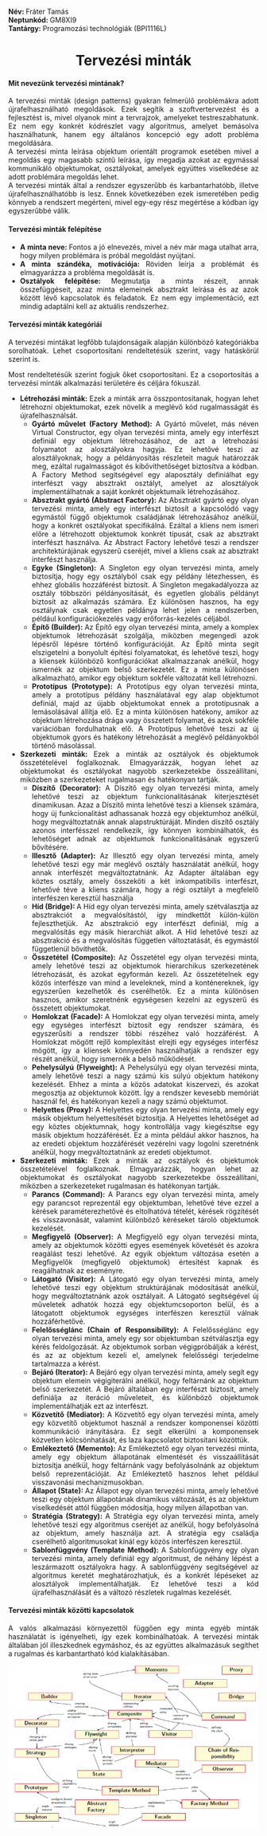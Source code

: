 <p><strong>Név: </strong>Fráter Tamás<br />
<strong>Neptunkód: </strong>GM8XI9 <br />
<strong>Tantárgy: </strong>Programozási technológiák (BPI1116L)
</p>
<h1 style="text-align: center;">Tervezési minták</h1>

#### Mit nevezünk tervezési mintának?
<p style="text-align: justify;">A tervezési minták (design patterns) gyakran felmerülő problémákra adott újrafelhasználható megoldások. Ezek segítik a szoftvertervezést és a fejlesztést is, mivel olyanok mint a tervrajzok, amelyeket testreszabhatunk. Ez nem egy konkrét kódrészlet vagy algoritmus, amelyet bemásolva használhatunk, hanem egy általános koncepció egy adott probléma megoldására. <br />
A tervezési minta leírása objektum orientált programok esetében mivel a megoldás egy magasabb szintű leírása, így megadja azokat az egymással kommunikáló objektumokat, osztályokat, amelyek együttes viselkedése az adott problémára megoldás lehet. <br />
A tervezési minták által a rendszer egyszerűbb és karbantarhatóbb, illetve újrafelhasználhatóbb is lesz. Ennek következében ezek ismeretében pedig könnyeb a rendszert megérteni, mivel egy-egy rész megértése a kódban így egyszerűbbé válik.
</p>

#### Tervezési minták felépítése
<ul>
<li style="text-align: justify;"><strong>A minta neve: </strong>Fontos a jó elnevezés, mivel a név már maga utalhat arra, hogy milyen problémára is próbál megoldást nyújtani.</li>
<li style="text-align: justify;"><strong>A minta szándéka, motivációja: </strong>Röviden leírja a problémát és elmagyarázza a probléma megoldását is.</li>
<li style="text-align: justify;"><strong>Osztályok felépítése: </strong>Megmutatja a minta részeit, annak összefüggéseit, azaz minta elemeinek absztrakt leírása és az azok között lévő kapcsolatok és feladatok. Ez nem egy implementáció, ezt mindig adaptálni kell az aktuális rendszerhez.</li>
</ul>


#### Tervezési minták kategóriái

<p styte="text-align: justify;"></p>
<p style="text-align: justify;">A tervezési mintákat legfőbb tulajdonságaik alapján különböző kategóriákba sorolhatóak. Lehet csoportosítani rendeltetésük szerint, vagy hatáskörül szerint is.</p>
<p style="text-align: justify;">Most rendeltetésük szerint fogjuk őket csoportosítani. Ez a csoportosítás a tervezési minták alkalmazási területére és céljára fókuszál.</p>
<ul>
<li style="text-align: justify;"><strong>Létrehozási minták: </strong>Ezek a minták arra összpontosítanak, hogyan lehet létrehozni objektumokat, ezek növelik a meglévő kód rugalmasságát és újrafelhasználsát.
<ul>
<li style="text-align: justify;"><strong>Gyártó művelet (Factory Method): </strong>A Gyártó művelet, más néven Virtual Constructor, egy olyan tervezési minta, amely egy interfészt definiál egy objektum létrehozásához, de azt a létrehozási folyamatot az alosztályokra hagyja. Ez lehetővé teszi az alosztályoknak, hogy a példányosítás részleteit maguk határozzák meg, ezáltal rugalmasságot és kibővíthetőséget biztosítva a kódban. A Factory Method segítségével egy alaposztály definiálhat egy interfészt vagy absztrakt osztályt, amelyet az alosztályok implementálhatnak a saját konkrét objektumaik létrehozásához.</li>
<li style="text-align: justify;"><strong>Absztrakt gyártó (Abstract Factory): </strong>Az Absztrakt gyártó egy olyan tervezési minta, amely egy interfészt biztosít a kapcsolódó vagy egymástól függő objektumok családjának létrehozásához anélkül, hogy a konkrét osztályokat specifikálná. Ezáltal a kliens nem ismeri előre a létrehozott objektumok konkrét típusát, csak az absztrakt interfészt használva. Az Abstract Factory lehetővé teszi a rendszer architektúrájának egyszerű cseréjét, mivel a kliens csak az absztrakt interfészt használja.</li>
<li style="text-align: justify;"><strong>Egyke (Singleton): </strong>A Singleton egy olyan tervezési minta, amely biztosítja, hogy egy osztályból csak egy példány létezhessen, és ehhez globális hozzáférést biztosít. A Singleton megakadályozza az osztály többszöri példányosítását, és egyetlen globális példányt biztosít az alkalmazás számára. Ez különösen hasznos, ha egy osztálynak csak egyetlen példánya lehet jelen a rendszerben, például konfigurációkezelés vagy erőforrás-kezelés céljából.</li>
<li style="text-align: justify;"><strong>Építő (Builder): </strong>Az Építő egy olyan tervezési minta, amely a komplex objektumok létrehozását szolgálja, miközben megengedi azok lépésről lépésre történő konfigurációját. Az Építő minta segít elszigetelni a bonyolult építési folyamatokat, és lehetővé teszi, hogy a kliensek különböző konfigurációkat alkalmazzanak anélkül, hogy ismernék az objektum belső szerkezetét. Ez a minta különösen alkalmazható, amikor egy objektum sokféle változatát kell létrehozni.</li>
<li style="text-align: justify;"><strong>Prototípus (Prototype): </strong>A Prototípus egy olyan tervezési minta, amely a prototípus példány használatával egy alap objektumot definiál, majd az újabb objektumokat ennek a prototípusnak a lemásolásával állítja elő. Ez a minta különösen hatékony, amikor az objektum létrehozása drága vagy összetett folyamat, és azok sokféle variációban fordulhatnak elő. A Prototípus lehetővé teszi az új objektumok gyors és hatékony létrehozását a meglévő példányokból történő másolással.</li>
</ul>
</li>
<li style="text-align: justify;"><strong>Szerkezeti minták: </strong>Ezek a minták az osztályok és objektumok összetételével foglalkoznak. Elmagyarázzák, hogyan lehet az objektumokat és osztályokat nagyobb szerkezetekbe összeállítani, miközben a szerkezeteket rugalmasan és hatékonyan tartják.
<ul>
<li style="text-align: justify;"><strong>Díszítő (Decorator): </strong>A Díszítő egy olyan tervezési minta, amely lehetővé teszi az objektum funkcionalitásának kiterjesztését dinamikusan. Azaz a Díszítő minta lehetővé teszi a kliensek számára, hogy új funkcionalitást adhassanak hozzá egy objektumhoz anélkül, hogy megváltoztatnák annak alapstruktúráját. Minden díszítő osztály azonos interfésszel rendelkezik, így könnyen kombinálhatók, és lehetőséget adnak az objektumok funkcionalitásának egyszerű bővítésére.</li>
<li style="text-align: justify;"><strong>Illesztő (Adapter): </strong>Az Illesztő egy olyan tervezési minta, amely lehetővé teszi egy már meglévő osztály használatát anélkül, hogy annak interfészét megváltoztatnánk. Az Adapter általában egy köztes osztály, amely összeköti a két inkompatibilis interfészt, lehetővé téve a kliens számára, hogy a régi osztályt a megfelelő interfészen keresztül használja</li>
<li style="text-align: justify;"><strong>Híd (Bridge): </strong>A Híd egy olyan tervezési minta, amely szétválasztja az absztrakciót a megvalósítástól, így mindkettőt külön-külön fejleszthetjük. Az absztrakció egy interfészt definiál, míg a megvalósítás egy másik hierarchiát alkot. A Híd lehetővé teszi az absztrakció és a megvalósítás független változtatását, és egymástól függetlenül bővíthetők.</li>
<li style="text-align: justify;"><strong>Összetétel (Composite): </strong>Az Összetétel egy olyan tervezési minta, amely lehetővé teszi az objektumok hierarchikus szerkezetének létrehozását, és azokat egyformán kezeli. Az összetételnek egy közös interfésze van mind a leveleknek, mind a konténereknek, így egyszerűen kezelhetők és cserélhetők. Ez a minta különösen hasznos, amikor szeretnénk egységesen kezelni az egyszerű és összetett objektumokat.</li>
<li style="text-align: justify;"><strong>Homlokzat (Facade): </strong>A Homlokzat egy olyan tervezési minta, amely egy egységes interfészt biztosít egy rendszer számára, és egyszerűsíti a rendszer többi részéhez való hozzáférést. A Homlokzat mögött rejlő komplexitást elrejti egy egységes interfész mögött, így a kliensek könnyedén használhatják a rendszer egy részét anélkül, hogy ismernék a belső működését.</li>
<li style="text-align: justify;"><strong>Pehelysúlyú (Flyweight): </strong>A Pehelysúlyú egy olyan tervezési minta, amely lehetővé teszi a nagy számú kis súlyú objektum hatékony kezelését. Ehhez a minta a közös adatokat kiszervezi, és azokat megosztja az objektumok között. Így a rendszer kevesebb memóriát használ fel, és hatékonyan kezeli a nagy számú objektumot.</li>
<li style="text-align: justify;"><strong>Helyettes (Proxy): </strong>A Helyettes egy olyan tervezési minta, amely egy másik objektum helyettesítését biztosítja. A Helyettes lehetőséget ad egy köztes objektumnak, hogy kontrollálja vagy kiegészítse egy másik objektum hozzáférését. Ez a minta például akkor hasznos, ha az eredeti objektum hozzáférését vezérelni vagy logolni szeretnénk anélkül, hogy megváltoztatnánk az eredeti objektumot.</li>
</ul>
</li>
<li style="text-align: justify;"><strong>Szerkezeti minták: </strong>Ezek a minták az osztályok és objektumok összetételével foglalkoznak. Elmagyarázzák, hogyan lehet az objektumokat és osztályokat nagyobb szerkezetekbe összeállítani, miközben a szerkezeteket rugalmasan és hatékonyan tartják.
<ul>
<li style="text-align: justify;"><strong>Parancs (Command): </strong>A Parancs egy olyan tervezési minta, amely egy parancsot reprezentál egy objektumban, lehetővé téve ezzel a kérések paraméterezhetővé és eltolhatóvá tételét, kérések rögzítését és visszavonását, valamint különböző kéréseket tároló objektumok kezelését.</li>
<li style="text-align: justify;"><strong>Megfigyelő (Observer): </strong>A Megfigyelő egy olyan tervezési minta, amely az objektumok közötti egyes események követését és azokra reagálást teszi lehetővé. Az egyik objektum változása esetén a Megfigyelők (megfigyelő objektumok) értesítést kapnak és reagálhatnak az eseményre.</li>
<li style="text-align: justify;"><strong>Látogató (Visitor): </strong>A Látogató egy olyan tervezési minta, amely lehetővé teszi egy objektum struktúrájának módosítását anélkül, hogy megváltoztatnánk azok osztályait. A Látogató segítségével új műveletek adhatók hozzá egy objektumcsoporton belül, és a látogatott objektumok egységes interfészen keresztül válnak hozzáférhetővé.</li>
<li style="text-align: justify;"><strong>Felelősséglánc (Chain of Responsibility): </strong>A Felelősséglánc egy olyan tervezési minta, amely egy sor objektumban szétválasztja egy kérés feldolgozását. Az objektumok sorban végigpróbálják a kérést, és az az objektum kezeli el, amelynek felelősségi terjedelme tartalmazza a kérést.</li>
<li style="text-align: justify;"><strong>Bejáró (Iterator): </strong>A Bejáró egy olyan tervezési minta, amely segít egy objektum elemein végigiterálni anélkül, hogy feltárnánk az objektum belső szerkezetét. A Bejáró általában egy interfészt biztosít, amely definiálja az iteráció műveleteit, és különböző objektumok implementálhatják ezt az interfészt.</li>
<li style="text-align: justify;"><strong>Közvetítő (Mediator): </strong>A Közvetítő egy olyan tervezési minta, amely egy közvetítő objektumot használ a rendszer komponensei közötti kommunikáció irányítására. Ez segít elkerülni a komponensek közvetlen kölcsönhatását, és laza kapcsolatot biztosítani közöttük.</li>
<li style="text-align: justify;"><strong>Emlékeztető (Memento): </strong>Az Emlékeztető egy olyan tervezési minta, amely egy objektum állapotának elmentését és visszaállítását biztosítja anélkül, hogy feltárnánk vagy befolyásolnánk az objektum belső reprezentációját. Az Emlékeztető hasznos lehet például visszavonási mechanizmusokban.</li>
<li style="text-align: justify;"><strong>Állapot (State): </strong>Az Állapot egy olyan tervezési minta, amely lehetővé teszi egy objektum állapotának dinamikus változását, és az objektum viselkedését attól függően módosítja, hogy milyen állapotban van.</li>
<li style="text-align: justify;"><strong>Stratégia (Strategy): </strong>A Stratégia egy olyan tervezési minta, amely lehetővé teszi egy algoritmus cseréjét az anélkül, hogy befolyásolná az objektum, amely használja azt. A stratégia egy családja cserélhető algoritmusokat kínál egy közös interfészen keresztül.</li>
<li style="text-align: justify;"><strong>Sablonfüggvény (Template Method): </strong>A Sablonfüggvény egy olyan tervezési minta, amely definiál egy algoritmust, de néhány lépést a leszármazott osztályokra hagy. A sablonfüggvény segítségével az algoritmus keretét meghatározhatjuk, és a konkrét lépéseket az alosztályok implementálhatják. Ez lehetővé teszi a kód újrafelhasználását és a változó részletek rugalmas kezelését.</li>
</ul>
</li>
</ul>

#### Tervezési minták közötti kapcsolatok
<p style="text-align: justify;">A valós alkalmazási környezettől függően egy minta egyéb minták használatát is igényelheti, így ezek kombinálhatóak. A tervezési minták általában jól illeszkednek egymáshoz, és az együttes alkalmazásuk segíthet a rugalmas és karbantartható kód kialakításában.</p>

![connections.png](connections.png "Tervezési minták közötti kapcsolatok.")

